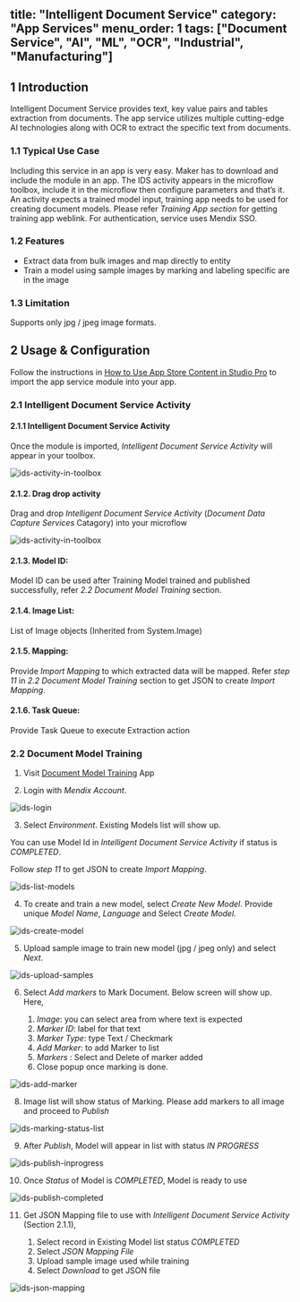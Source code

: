 title: "Intelligent Document Service"
category: "App Services"
menu_order: 1
tags: ["Document Service", "AI", "ML", "OCR", "Industrial", "Manufacturing"]
---

## 1 Introduction
Intelligent Document Service provides text, key value pairs and tables extraction from documents. The app service utilizes multiple cutting-edge AI technologies along with OCR to extract the specific text from documents.

### 1.1 Typical Use Case
Including this service in an app is very easy. Maker has to download and include the module in an app. The IDS activity appears in the microflow toolbox, include it in the microflow then configure parameters and that’s it. An activity expects a trained model input, training app needs to be used for creating document models. Please refer _Training App section_ for getting training app weblink. For authentication, service uses Mendix SSO.

### 1.2 Features
* Extract data from bulk images and map directly to entity
* Train a model using sample images by marking and labeling specific are in the image

### 1.3 Limitation
Supports only jpg / jpeg image formats.

## 2 Usage & Configuration

Follow the instructions in [How to Use App Store Content in Studio Pro](../general/app-store-content) to import the app service module into your app.

### 2.1 Intelligent Document Service Activity

#### 2.1.1 Intelligent Document Service Activity
Once the module is imported, _Intelligent Document Service Activity_ will appear in your toolbox.

![ids-activity-in-toolbox](attachments/intelligent-document/ids-activity-in-toolbox.png)

#### 2.1.2. Drag drop activity
Drag and drop _Intelligent Document Service Activity_ (_Document Data Capture Services_ Catagory) into your microflow

![ids-activity-in-toolbox](attachments/intelligent-document/ids-activity.png)

#### 2.1.3. Model ID: 
Model ID can be used after Training Model trained and published successfully, refer _2.2 Document Model Training_ section.

#### 2.1.4. Image List: 
List of Image objects (Inherited from System.Image)

#### 2.1.5. Mapping: 
Provide _Import Mapping_ to which extracted data will be mapped. Refer _step 11_ in _2.2 Document Model Training_ section to get JSON to create _Import Mapping_.

#### 2.1.6. Task Queue: 
Provide Task Queue to execute Extraction action

### 2.2 Document Model Training

1. Visit [Document Model Training](http://ddcs.mendixcloud.com) App

2. Login with _Mendix Account_.

![ids-login](attachments/intelligent-document/ids-login.png)

3. Select _Environment_. Existing Models list will show up. 

You can use Model Id in _Intelligent Document Service Activity_ if status is _COMPLETED_.

Follow _step 11_ to get JSON to create _Import Mapping_.

![ids-list-models](attachments/intelligent-document/ids-list-models.png)

4. To create and train a new model, select _Create New Model_. Provide unique _Model Name_, _Language_ and Select _Create Model_.

![ids-create-model](attachments/intelligent-document/ids-create-model.png)

5. Upload sample image to train new model (jpg / jpeg only) and select _Next_.

![ids-upload-samples](attachments/intelligent-document/ids-upload-samples.png)

6. Select _Add markers_ to Mark Document. Below screen will show up. Here,

    1. _Image_: you can select area from where text is expected
    2. _Marker ID_: label for that text
    3. _Marker Type_: type Text / Checkmark
    4. _Add Marker_: to add Marker to list
    5. _Markers_ : Select and Delete of marker added
    6. Close popup once marking is done.

![ids-add-marker](attachments/intelligent-document/ids-add-marker.png)

8. Image list will show status of Marking. Please add markers to all image and proceed to _Publish_

![ids-marking-status-list](attachments/intelligent-document/ids-marking-status-list.png)

9. After _Publish_, Model will appear in list with status _IN PROGRESS_

![ids-publish-inprogress](attachments/intelligent-document/ids-publish-inprogress.png)

10. Once _Status_ of Model is _COMPLETED_, Model is ready to use

![ids-publish-completed](attachments/intelligent-document/ids-publish-completed.png)

11. Get JSON Mapping file to use with _Intelligent Document Service Activity_ (Section 2.1.1),

    1. Select record in Existing Model list status _COMPLETED_ 
    2. Select _JSON Mapping File_
    3. Upload sample image used while training
    4. Select _Download_ to get JSON file
    
![ids-json-mapping](attachments/intelligent-document/ids-json-mapping.png)